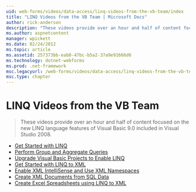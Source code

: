 ```yaml
---
uid: web-forms/videos/data-access/linq-videos-from-the-vb-team/index
title: "LINQ Videos from the VB Team | Microsoft Docs"
author: rick-anderson
description: "These videos provide over an hour and half of content focused on the new LINQ language features of Visual Basic 9.0 included in Visual Studio 2008."
ms.author: aspnetcontent
manager: wpickett
ms.date: 02/24/2012
ms.topic: article
ms.assetid: 257373bb-eab0-47bc-b5a2-37a9e91666d6
ms.technology: dotnet-webforms
ms.prod: .net-framework
msc.legacyurl: /web-forms/videos/data-access/linq-videos-from-the-vb-team
msc.type: chapter
---
```

LINQ Videos from the VB Team
====================
> These videos provide over an hour and half of content focused on the new LINQ language features of Visual Basic 9.0 included in Visual Studio 2008.


- [Get Started with LINQ](how-do-i-get-started-with-linq.md)
- [Perform Group and Aggregate Queries](how-do-i-perform-group-and-aggregate-queries.md)
- [Upgrade Visual Basic Projects to Enable LINQ](how-do-i-upgrade-visual-basic-projects-to-enable-linq.md)
- [Get Started with LINQ to XML](how-do-i-get-started-with-linq-to-xml.md)
- [Enable XML IntelliSense and Use XML Namespaces](how-do-i-enable-xml-intellisense-and-use-xml-namespaces.md)
- [Create XML Documents from SQL Data](how-do-i-create-xml-documents-from-sql-data.md)
- [Create Excel Spreadsheets using LINQ to XML](how-do-i-create-excel-spreadsheets-using-linq-to-xml.md)